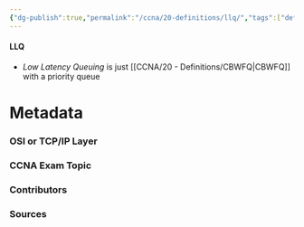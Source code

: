 ```yaml
---
{"dg-publish":true,"permalink":"/ccna/20-definitions/llq/","tags":["defs_ccna"],"created":"2023-11-04T12:45:23.000-07:00","updated":"2023-11-06T17:11:04.832-08:00"}
---
```


#### LLQ
- *Low Latency Queuing* is just [[CCNA/20 - Definitions/CBWFQ\|CBWFQ]] with a priority queue


# Metadata
### OSI or TCP/IP Layer

### CCNA Exam Topic

### Contributors

### Sources
